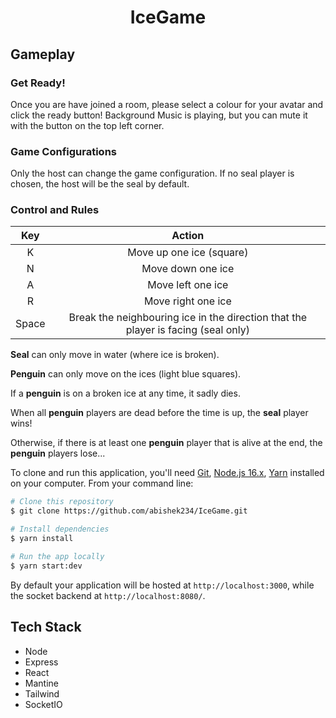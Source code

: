 <h1 align="center">IceGame</h1>


## Gameplay

### Get Ready!

Once you are have joined a room, please select a colour for your avatar and click the ready button!
Background Music is playing, but you can mute it with the button on the top left corner.



### Game Configurations

Only the host can change the game configuration. If no seal player is chosen, the host will be the seal by default.


### Control and Rules

|  Key  |                                      Action                                       |
| :---: | :-------------------------------------------------------------------------------: |
|   K   |                             Move up one ice (square)                              |
|   N   |                                 Move down one ice                                 |
|   A   |                                 Move left one ice                                 |
|   R   |                                Move right one ice                                 |
| Space | Break the neighbouring ice in the direction that the player is facing (seal only) |

**Seal** can only move in water (where ice is broken).

**Penguin** can only move on the ices (light blue squares).

If a **penguin** is on a broken ice at any time, it sadly dies.

When all **penguin** players are dead before the time is up, the **seal** player wins!

Otherwise, if there is at least one **penguin** player that is alive at the end, the **penguin** players lose...



To clone and run this application, you'll need [Git](https://git-scm.com), [Node.js 16.x](https://nodejs.org/en/download/), [Yarn](https://yarnpkg.com/getting-started/install) installed on your computer. From your command line:

```bash
# Clone this repository
$ git clone https://github.com/abishek234/IceGame.git

# Install dependencies
$ yarn install

# Run the app locally
$ yarn start:dev
```

By default your application will be hosted at `http://localhost:3000`, while the
socket backend at `http://localhost:8080/`.


## Tech Stack

- Node
- Express
- React
- Mantine
- Tailwind
- SocketIO



